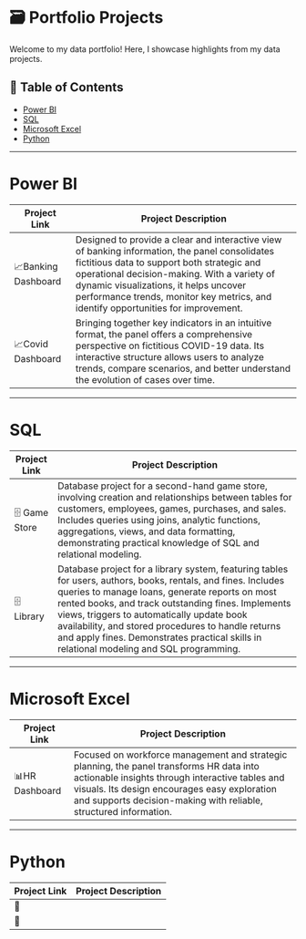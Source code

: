 # 🗃️ Portfolio Projects
Welcome to my data portfolio! Here, I showcase highlights from my data projects.
## :file_folder: Table of Contents

- [Power BI](#power-bi)
- [SQL](#sql)
- [Microsoft Excel](#microsoft-excel)
- [Python](#python)

---

# Power BI
| Project Link | Project Description |
|-------------|----------|
|📈Banking Dashboard|Designed to provide a clear and interactive view of banking information, the panel consolidates fictitious data to support both strategic and operational decision-making. With a variety of dynamic visualizations, it helps uncover performance trends, monitor key metrics, and identify opportunities for improvement.|
|📈Covid Dashboard|Bringing together key indicators in an intuitive format, the panel offers a comprehensive perspective on fictitious COVID-19 data. Its interactive structure allows users to analyze trends, compare scenarios, and better understand the evolution of cases over time.|

---

# SQL
| Project Link | Project Description |
|-------------|----------|
| 🗄️ Game Store |Database project for a second-hand game store, involving creation and relationships between tables for customers, employees, games, purchases, and sales. Includes queries using joins, analytic functions, aggregations, views, and data formatting, demonstrating practical knowledge of SQL and relational modeling.| 
| 🗄️ Library |Database project for a library system, featuring tables for users, authors, books, rentals, and fines. Includes queries to manage loans, generate reports on most rented books, and track outstanding fines. Implements views, triggers to automatically update book availability, and stored procedures to handle returns and apply fines. Demonstrates practical skills in relational modeling and SQL programming.|

---

# Microsoft Excel
| Project Link | Project Description |
|-------------|----------|
|📊HR Dashboard|Focused on workforce management and strategic planning, the panel transforms HR data into actionable insights through interactive tables and visuals. Its design encourages easy exploration and supports decision-making with reliable, structured information.|

---

# Python
| Project Link | Project Description |
|-------------|----------|
|🐍||
|🐍||

